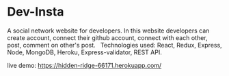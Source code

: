 # Dev-Insta
A social network website for developers. In this website developers can create account, connect their github account, connect with each other, post, comment on other's post. &nbsp;
Technologies used: React, Redux, Express, Node, MongoDB, Heroku, Express-validator, REST API.


live demo: https://hidden-ridge-66171.herokuapp.com/
